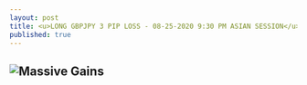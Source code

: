 ```yaml
---
layout: post
title: <u>LONG GBPJPY 3 PIP LOSS - 08-25-2020 9:30 PM ASIAN SESSION</u>
published: true
---
```


![Massive Gains](https://www.tradingview.com/x/2fkQOTXZ/)
---
